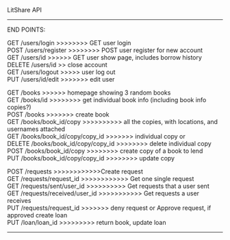 LitShare API

_____________________________________________________________________________________________________________

END POINTS:

GET /users/login    >>>>>>>> GET user login                                             
POST /users/register  >>>>>>>> POST user register for new account                               
GET /users/id         >>>>>> GET user show page, includes borrow history                          
DELETE /users/id 	>> close account                                                         
GET /users/logout   >>>>> user log out                                                  
PUT /users/id/edit    >>>>>>> edit user                                                  
		

GET /books   >>>>>> homepage showing 3 random books                                                  
GET /books/id    >>>>>>>> get individual book info (including book info copies?)                             
POST /books   >>>>>>> create book                                                    
GET /books/book_id/copy   	>>>>>>>>>> all the copies, with locations, and usernames attached                          
GET /books/book_id/copy/copy_id     >>>>>>> individual copy or                                                
DELETE /books/book_id/copy/copy_id   >>>>>>>> delete individual copy                                                  
POST /books/book_id/copy   >>>>>>>>  create copy of a book to lend                                               
PUT /books/book_id/copy/copy_id     >>>>>>>> update copy                                               


POST /requests    >>>>>>>>>>>>Create request                                                
GET /requests/request_id    >>>>>>>>>>>> Get one single request                                               
GET /requests/sent/user_id    >>>>>>>>>> Get requests that a user sent                                                
GET /requests/received/user_id   >>>>>>>>>>> Get requests a user receives                                                
PUT /requests/request_id >>>>>>> deny request or Approve request, if approved create loan                                  
PUT /loan/loan_id   >>>>>>>>> return book, update loan                                                

_____________________________________________________________________________________________________________
